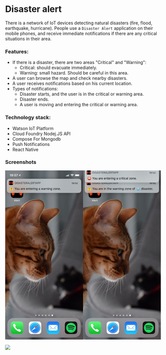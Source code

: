 # Disaster alert

There is a network of IoT devices detecting natural disasters (fire, flood, earthquake, hurricane). People use a `Disaster Alert` application on their mobile phones, and receive immediate notifications if there are any critical situations in their area.


### Features:
- If there is a disaster, there are two areas "Critical" and "Warning":
	- Critical: should evacuate immediately.
	- Warning: small hazard. Should be careful in this area.
- A user can browse the map and check nearby disasters.
- A user receives notifications based on his current location.
 - Types of notifications:
	- Disaster starts, and the user is in the critical or warning area.
	- Disaster ends.
	- A user is moving and entering the critical or warning area.

### Technology stack:
- Watson IoT Platform
- Cloud Foundry Nodej.JS API
- Compose For Mongodb
- Push Notifications
- React Native


### Screenshots
![](img/a.jpg)

![](img/b.jpg)
